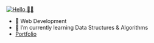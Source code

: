 [![Hello 👋🏻](https://img.techpowerup.org/200725/web-1920-1-2x.jpg)](https://www.linkedin.com/in/ashishsharma22/)

- 🔭 Web Development
- 🌱 I’m currently learning Data Structures & Algorithms
- [Portfolio](https://ashish-sharma91.github.io/javascript-ninja/0.%20Toy%20Apps/index.html)
